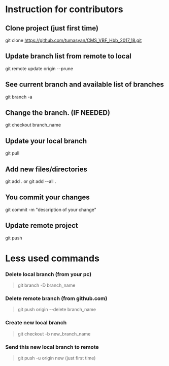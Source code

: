 # Instruction for contributors

## Clone project (just first time)
git clone https://github.com/tumasyan/CMS_VBF_Hbb_2017_18.git

## Update branch list from remote to local
git remote update origin --prune

## See current branch and available list of branches
git branch -a

## Change the branch. (IF NEEDED)
git checkout branch_name

## Update your local branch
git pull

## Add new files/directories
git add . 
    or
git add --all .

## You commit your changes
git commit -m "description of your change"

## Update remote project
git push





# Less used commands
### Delete local branch (from your pc)
> git branch -D branch_name

### Delete remote branch (from github.com)
> git push origin --delete branch_name

### Create new local branch
> git checkout -b new_branch_name

### Send this new local branch to remote
> git push -u origin new (just first time)

